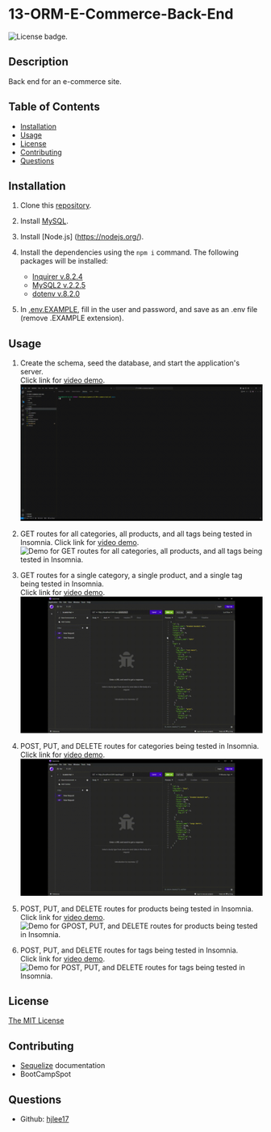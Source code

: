 # 13-ORM-E-Commerce-Back-End
![License badge.](https://img.shields.io/badge/License-MIT-yellow.svg) 

## Description
Back end for an e-commerce site. 

## Table of Contents
- [Installation](#installation)
- [Usage](#usage)
- [License](#license)
- [Contributing](#contributing)
- [Questions](#questions)


## Installation
1. Clone this [repository](https://github.com/hjlee17/13-ORM-e-commerce-back-end.git).

2. Install [MySQL](https://www.mysql.com/downloads/).
3. Install [Node.js] (https://nodejs.org/).
4. Install the dependencies using the ```npm i``` command. The following packages will be installed:
   - [Inquirer v.8.2.4](https://www.npmjs.com/package/inquirer/v/8.2.4)
   - [MySQL2 v.2.2.5](https://www.npmjs.com/package/mysql2/v/2.2.5)
   - [dotenv v.8.2.0](https://www.npmjs.com/package/dotenv/v/8.2.0)

5. In [.env.EXAMPLE](.env.EXAMPLE), fill in the user and password, and save as an .env file (remove .EXAMPLE extension).


## Usage
1. Create the schema, seed the database, and start the application's server.  
Click link for [video demo](https://drive.google.com/file/d/1GCzVHfIIurNg7EeRDtKlOAQVCOfbb05J/view?usp=sharing).  
![Demo to create the schema, seed the database, and start the application's server.](assets/13-step-1.gif)  

2. GET routes for all categories, all products, and all tags being tested in Insomnia.
Click link for [video demo](https://drive.google.com/file/d/1CZCkpjp5XqSN9Al24v1If8Wmz7SGn46v/view?usp=sharing).  
![Demo for GET routes for all categories, all products, and all tags being tested in Insomnia.](assets/13-step-2.gif) 

3. GET routes for a single category, a single product, and a single tag being tested in Insomnia.  
Click link for [video demo](https://drive.google.com/file/d/1Kgpi7E9e5x_Z8ywoOqHQSsbO4cVEFTsD/view?usp=sharing).  
![Demo for GET routes for a single category, a single product, and a single tag being tested in Insomnia.](assets/13-step-3.gif) 

4. POST, PUT, and DELETE routes for categories being tested in Insomnia.  
Click link for [video demo](https://drive.google.com/file/d/1kpPDR5D72MORzcvx29l9RhLEeDHDQImv/view?usp=sharing).  
![Demo for POST, PUT, and DELETE routes for categories being tested in Insomnia.](assets/13-step-4.gif) 

5. POST, PUT, and DELETE routes for products being tested in Insomnia.  
Click link for [video demo](https://drive.google.com/file/d/1ajnx0RlDW7yS6Lbo0zrKj2swhv523FCX/view?usp=sharing).  
![Demo for GPOST, PUT, and DELETE routes for products being tested in Insomnia.](assets/13-step-5.gif) 

6. POST, PUT, and DELETE routes for tags being tested in Insomnia.  
Click link for [video demo](https://drive.google.com/file/d/1w1aaJKno6fEB2uDMothIFvzzLZyctBhD/view?usp=sharing).  
![Demo for POST, PUT, and DELETE routes for tags being tested in Insomnia.](assets/13-step-6.gif) 


## License
[The MIT License](https://opensource.org/licenses/MIT/)

## Contributing
- [Sequelize](https://sequelize.org/docs/v6/) documentation
- BootCampSpot


## Questions
- Github: [hjlee17](https://github.com/hjlee17)

